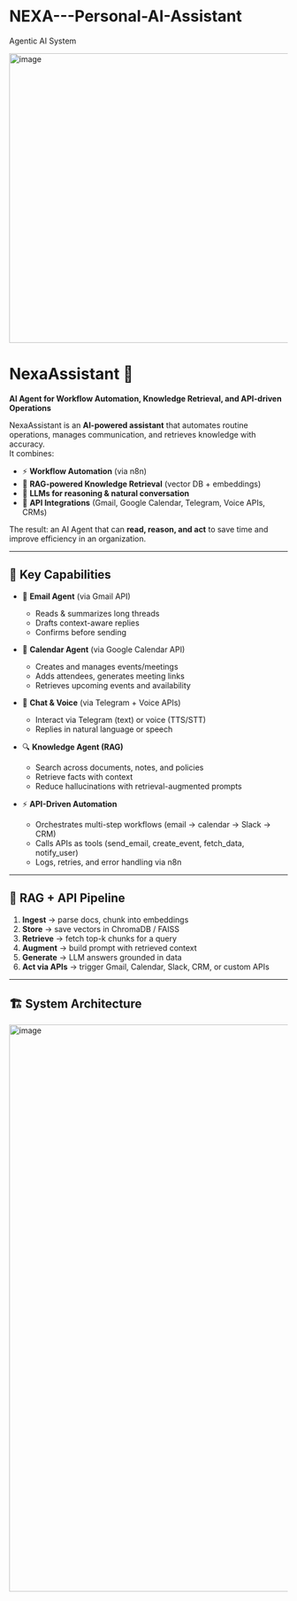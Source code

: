 # NEXA---Personal-AI-Assistant
Agentic AI System

<img width="827" height="523" alt="image" src="https://github.com/user-attachments/assets/77dbd3b3-32e4-4636-85a2-af4de4c8541e" />

# NexaAssistant 🤖  
**AI Agent for Workflow Automation, Knowledge Retrieval, and API-driven Operations**  

NexaAssistant is an **AI-powered assistant** that automates routine operations, manages communication, and retrieves knowledge with accuracy.  
It combines:  
- ⚡ **Workflow Automation** (via n8n)  
- 🧠 **RAG-powered Knowledge Retrieval** (vector DB + embeddings)  
- 🤖 **LLMs for reasoning & natural conversation**  
- 🔌 **API Integrations** (Gmail, Google Calendar, Telegram, Voice APIs, CRMs)  

The result: an AI Agent that can **read, reason, and act** to save time and improve efficiency in an organization.  

---

## 🚀 Key Capabilities  

- 📧 **Email Agent** (via Gmail API)  
  - Reads & summarizes long threads  
  - Drafts context-aware replies  
  - Confirms before sending  

- 📅 **Calendar Agent** (via Google Calendar API)  
  - Creates and manages events/meetings  
  - Adds attendees, generates meeting links  
  - Retrieves upcoming events and availability  

- 💬 **Chat & Voice** (via Telegram + Voice APIs)  
  - Interact via Telegram (text) or voice (TTS/STT)  
  - Replies in natural language or speech  

- 🔍 **Knowledge Agent (RAG)**  
  - Search across documents, notes, and policies  
  - Retrieve facts with context  
  - Reduce hallucinations with retrieval-augmented prompts  

- ⚡ **API-Driven Automation**  
  - Orchestrates multi-step workflows (email → calendar → Slack → CRM)  
  - Calls APIs as tools (send_email, create_event, fetch_data, notify_user)  
  - Logs, retries, and error handling via n8n  

---

## 🧠 RAG + API Pipeline  

1. **Ingest** → parse docs, chunk into embeddings  
2. **Store** → save vectors in ChromaDB / FAISS  
3. **Retrieve** → fetch top-k chunks for a query  
4. **Augment** → build prompt with retrieved context  
5. **Generate** → LLM answers grounded in data  
6. **Act via APIs** → trigger Gmail, Calendar, Slack, CRM, or custom APIs  

---

## 🏗️ System Architecture  

<img width="1536" height="1024" alt="image" src="https://github.com/user-attachments/assets/6d08301c-f49e-4db4-a844-3fff7f841162" />


